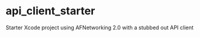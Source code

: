 api_client_starter
==================

Starter Xcode project using AFNetworking 2.0 with a stubbed out API client
